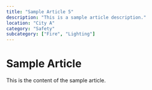 ```yaml
---
title: "Sample Article 5"
description: "This is a sample article description."
location: "City A"
category: "Safety"
subcategory: ["Fire", "Lighting"]
---
```

# Sample Article

This is the content of the sample article.
